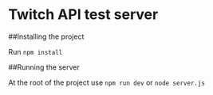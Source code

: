 # Twitch API test server

##Installing the project

Run ```npm install```

##Running the server

At the root of the project use ```npm run dev``` or ```node server.js```
